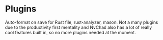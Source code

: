 # Plugins
Auto-format on save for Rust file, rust-analyzer, mason.
Not a many plugins due to the productivity first mentality and NvChad also has a lot of really cool features built in, so no more plugins needed at the moment.
